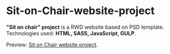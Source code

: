 # Sit-on-Chair-website-project

<strong>"Sit on chair" project</strong> is a RWD website based on PSD template. Technologies used: <strong>HTML, SASS, JavaScript, GULP</strong>. 

Preview: <a href="https://michaldec1984.github.io/Sit-on-Chair-website-project/">Sit on Chair website project</a>.
